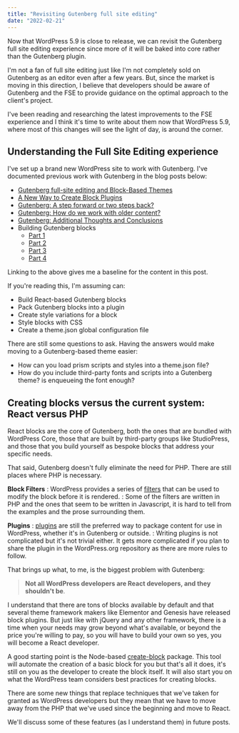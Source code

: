 ```yaml
---
title: "Revisiting Gutenberg full site editing"
date: "2022-02-21"
---
```


Now that WordPress 5.9 is close to release, we can revisit the Gutenberg full site editing experience since more of it will be baked into core rather than the Gutenberg plugin.

I'm not a fan of full site editing just like I'm not completely sold on Gutenberg as an editor even after a few years. But, since the market is moving in this direction, I believe that developers should be aware of Gutenberg and the FSE to provide guidance on the optimal approach to the client's project.

I've been reading and researching the latest improvements to the FSE experience and I think it's time to write about them now that WordPress 5.9, where most of this changes will see the light of day, is around the corner.

## Understanding the Full Site Editing experience

I've set up a brand new WordPress site to work with Gutenberg. I've documented previous work with Gutenberg in the blog posts below:

* [Gutenberg full-site editing and Block-Based Themes](https://publishing-project.rivendellweb.net/gutenberg-full-site-editing-and-block-based-themes/)
* [A New Way to Create Block Plugins](https://publishing-project.rivendellweb.net/a-new-way-to-create-block-plugins/)
* [Gutenberg: A step forward or two steps back?](https://publishing-project.rivendellweb.net/gutenberg-a-step-forward-or-two-steps-back/)
* [Gutenberg: How do we work with older content?](https://publishing-project.rivendellweb.net/gutenberg-how-do-we-work-with-older-content/)
* [Gutenberg: Additional Thoughts and Conclusions](https://publishing-project.rivendellweb.net/gutenberg-random-thoughts-and-conclusions/)
* Building Gutenberg blocks
  * [Part 1](https://publishing-project.rivendellweb.net/building-gutenberg-blocks-part-1/)
  * [Part 2](https://publishing-project.rivendellweb.net/building-gutenberg-blocks-part-2/)
  * [Part 3](https://publishing-project.rivendellweb.net/building-gutenberg-blocks-part-3/)
  * [Part 4](https://publishing-project.rivendellweb.net/building-gutenberg-blocks-part-4/)

Linking to the above gives me a baseline for the content in this post.

If you're reading this, I'm assuming can:

* Build React-based Gutenberg blocks
* Pack Gutenberg blocks into a plugin
* Create style variations for a block
* Style blocks with CSS
* Create a theme.json global configuration file

There are still some questions to ask. Having the answers would make moving to a Gutenberg-based theme easier:

* How can you load prism scripts and styles into a theme.json file?
* How do you include third-party fonts and scripts into a Gutenberg theme? is enqueueing the font enough?

## Creating blocks versus the current system: React versus PHP

React blocks are the core of Gutenberg, both the ones that are bundled with WordPress Core, those that are built by third-party groups like StudioPress, and those that you build yourself as bespoke blocks that address your specific needs.

That said, Gutenberg doesn't fully eliminate the need for PHP. There are still places where PHP is necessary.

**Block Filters**
: WordPress provides a series of [filters](https://developer.wordpress.org/block-editor/reference-guides/filters/block-filters/) that can be used to modify the block before it is rendered.
: Some of the filters are written in PHP and the ones that seem to be written in Javascript, it is hard to tell from the examples and the prose surrounding them.

**Plugins**
: [plugins](https://developer.wordpress.org/plugins/) are still the preferred way to package content for use in WordPress, whether it's in Gutenberg or outside.
: Writing plugins is not complicated but it's not trivial either. It gets more complicated if you plan to share the plugin in the WordPress.org repository as there are more rules to follow.

That brings up what, to me, is the biggest problem with Gutenberg:

> **Not all WordPress developers are React developers, and they shouldn't be**.

I understand that there are tons of blocks available by default and that several theme framework makers like Elementor and Genesis have released block plugins. But just like with jQuery and any other framework, there is a time when your needs may grow beyond what's available, or beyond the price you're willing to pay, so you will have to build your own so yes, you will become a React developer.

A good starting point is the Node-based [create-block](https://developer.wordpress.org/block-editor/reference-guides/packages/packages-create-block/) package. This tool will automate the creation of a basic block for you but that's all it does, it's still on you as the developer to create the block itself. It will also start you on what the WordPress team considers best practices for creating blocks.

There are some new things that replace techniques that we've taken for granted as WordPress developers but they mean that we have to move away from the PHP that we've used since the beginning and move to React.

We'll discuss some of these features (as I understand them) in future posts.
